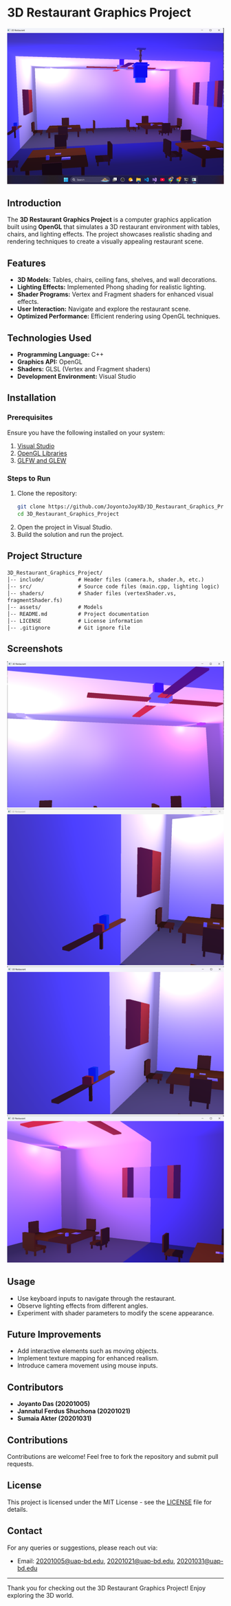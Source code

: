 # 3D Restaurant Graphics Project

![Project Screenshot](https://github.com/JoyontoJoyXD/3D_Restaurant_Graphics_Project/blob/main/link-to-screenshot.png)

## Introduction
The **3D Restaurant Graphics Project** is a computer graphics application built using **OpenGL** that simulates a 3D restaurant environment with tables, chairs, and lighting effects. The project showcases realistic shading and rendering techniques to create a visually appealing restaurant scene.

## Features
- **3D Models:** Tables, chairs, ceiling fans, shelves, and wall decorations.
- **Lighting Effects:** Implemented Phong shading for realistic lighting.
- **Shader Programs:** Vertex and Fragment shaders for enhanced visual effects.
- **User Interaction:** Navigate and explore the restaurant scene.
- **Optimized Performance:** Efficient rendering using OpenGL techniques.

## Technologies Used
- **Programming Language:** C++
- **Graphics API:** OpenGL
- **Shaders:** GLSL (Vertex and Fragment shaders)
- **Development Environment:** Visual Studio

## Installation
### Prerequisites
Ensure you have the following installed on your system:
1. [Visual Studio](https://visualstudio.microsoft.com/)
2. [OpenGL Libraries](https://www.khronos.org/opengl/wiki/Getting_Started)
3. [GLFW and GLEW](https://www.glfw.org/)

### Steps to Run
1. Clone the repository:
   ```bash
   git clone https://github.com/JoyontoJoyXD/3D_Restaurant_Graphics_Project.git
   cd 3D_Restaurant_Graphics_Project
   ```
2. Open the project in Visual Studio.
3. Build the solution and run the project.

## Project Structure
```
3D_Restaurant_Graphics_Project/
│-- include/           # Header files (camera.h, shader.h, etc.)
│-- src/               # Source code files (main.cpp, lighting logic)
│-- shaders/           # Shader files (vertexShader.vs, fragmentShader.fs)
│-- assets/            # Models
│-- README.md          # Project documentation
│-- LICENSE            # License information
│-- .gitignore         # Git ignore file
```

## Screenshots
![Restaurant Scene 1](https://github.com/JoyontoJoyXD/3D_Restaurant_Graphics_Project/blob/main/Screenshot%20(1478).png)
![Restaurant Scene 2](https://github.com/JoyontoJoyXD/3D_Restaurant_Graphics_Project/blob/main/Screenshot%20(1479).png)
![Restaurant Scene 3](https://github.com/JoyontoJoyXD/3D_Restaurant_Graphics_Project/blob/main/Screenshot%20(1480).png)
![Restaurant Scene 4](https://github.com/JoyontoJoyXD/3D_Restaurant_Graphics_Project/blob/main/Screenshot%20(1481).png)

## Usage
- Use keyboard inputs to navigate through the restaurant.
- Observe lighting effects from different angles.
- Experiment with shader parameters to modify the scene appearance.

## Future Improvements
- Add interactive elements such as moving objects.
- Implement texture mapping for enhanced realism.
- Introduce camera movement using mouse inputs.

## Contributors
- **Joyanto Das (20201005)**
- **Jannatul Ferdus Shuchona (20201021)**
- **Sumaia Akter (20201031)**

## Contributions
Contributions are welcome! Feel free to fork the repository and submit pull requests.

## License
This project is licensed under the MIT License - see the [LICENSE](LICENSE) file for details.

## Contact
For any queries or suggestions, please reach out via:
- Email: 20201005@uap-bd.edu, 20201021@uap-bd.edu, 20201031@uap-bd.edu

---

Thank you for checking out the 3D Restaurant Graphics Project! Enjoy exploring the 3D world.

